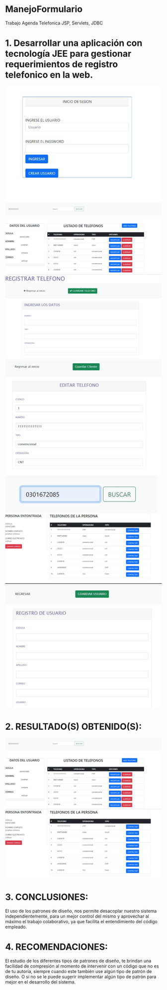 # ManejoFormulario
Trabajo Agenda Telefonica
JSP, Servlets, JDBC

# 1. Desarrollar una aplicación con tecnología JEE para gestionar requerimientos de registro telefonico en la web.
![Imagenes del sistema](/assets/img1.jpeg?raw=true "Diagrama de clases UML")
![Imagenes del sistema](/assets/img2.jpeg?raw=true "Diagrama de clases UML")
![Imagenes del sistema](/assets/img3.jpeg?raw=true "Diagrama de clases UML")
![Imagenes del sistema](/assets/img4.jpeg?raw=true "Diagrama de clases UML")
![Imagenes del sistema](/assets/img5.jpeg?raw=true "Diagrama de clases UML")
![Imagenes del sistema](/assets/img6.jpeg?raw=true "Diagrama de clases UML")
![Imagenes del sistema](/assets/img7.jpeg?raw=true "Diagrama de clases UML")

# 2. RESULTADO(S) OBTENIDO(S):
![Imagenes del sistema](/assets/img2.jpeg?raw=true "Diagrama de clases UML")
![Imagenes del sistema](/assets/img6.jpeg?raw=true "Diagrama de clases UML")
# 3. CONCLUSIONES:
El uso de los patrones de diseño, nos permite desacoplar nuestro sistema independientemente, para un mejor control del mismo y aprovechar al máximo el trabajo colaborativo, ya que facilita el entendimiento del código empleado.
# 4. RECOMENDACIONES:
El estudio de los diferentes tipos de patrones de diseño, te brindan una facilidad de compresión al momento de intervenir con un código que no es de tu autoría, siempre cuando este también use algún tipo de patrón de diseño. O si no se le puede sugerir implementar algún tipo de patrón para mejor en el desarrollo del sistema.

